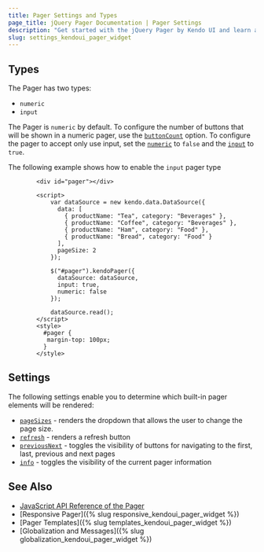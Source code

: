 ```yaml
---
title: Pager Settings and Types
page_title: jQuery Pager Documentation | Pager Settings
description: "Get started with the jQuery Pager by Kendo UI and learn about the options it supports."
slug: settings_kendoui_pager_widget
---
```


## Types

The Pager has two types:

- `numeric`
- `input`

The Pager is `numeric` by default. To configure the number of buttons that will be shown in a numeric pager, use the [`buttonCount`](/api/javascript/ui/pager/configuration/buttoncount) option. To configure the pager to accept only use input, set the [`numeric`](/api/javascript/ui/pager/configuration/numeric) to `false` and the [`input`](/api/javascript/ui/pager/configuration/input) to `true`.

The following example shows how to enable the `input` pager type

```dojo
        <div id="pager"></div>
        
        <script>
            var dataSource = new kendo.data.DataSource({
              data: [
                { productName: "Tea", category: "Beverages" },
                { productName: "Coffee", category: "Beverages" },
                { productName: "Ham", category: "Food" },
                { productName: "Bread", category: "Food" }
              ],
              pageSize: 2
            });
        
            $("#pager").kendoPager({
              dataSource: dataSource,
              input: true,
              numeric: false
            });
        
            dataSource.read();
        </script>
        <style>
          #pager {
           margin-top: 100px;
          }
        </style>

```

## Settings

The following settings enable you to determine which built-in pager elements will be rendered:

- [`pageSizes`](/api/javascript/ui/pager/configuration/pagesizes) - renders the dropdown that allows the user to change the page size.
- [`refresh`](/api/javascript/ui/pager/configuration/refresh) - renders a refresh button
- [`previousNext`](/api/javascript/ui/pager/configuration/previousnext) - toggles the visibility of buttons for navigating to the first, last, previous and next pages
- [`info`](/api/javascript/ui/pager/configuration/info) - toggles the visibility of the current pager information


## See Also

* [JavaScript API Reference of the Pager](/api/javascript/ui/pager)
* [Responsive Pager]({% slug responsive_kendoui_pager_widget  %})
* [Pager Templates]({% slug templates_kendoui_pager_widget %})
* [Globalization and Messages]({% slug globalization_kendoui_pager_widget %})
